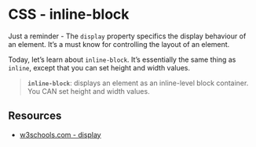 # CSS - inline-block

Just a reminder - The `display` property specifics the display behaviour of an element. It’s a must know for controlling the layout of an element.

Today, let’s learn about `inline-block`. It’s essentially the same thing as `inline`, except that you can set height and width values.

> **`inline-block`**: displays an element as an inline-level block container. You CAN set height and width values.

## Resources

- [w3schools.com - display](https://www.w3schools.com/CSSref/pr_class_display.asp)
